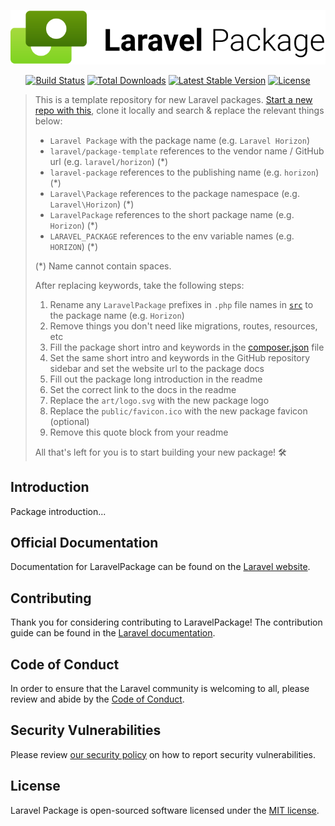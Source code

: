 <p align="center"><img src="/art/logo.svg" alt="Logo Laravel Package"></p>

<p align="center">
<a href="https://github.com/laravel/package-template/actions"><img src="https://github.com/laravel/package-template/workflows/tests/badge.svg" alt="Build Status"></a>
<a href="https://packagist.org/packages/laravel/package-template"><img src="https://img.shields.io/packagist/dt/laravel/package-template" alt="Total Downloads"></a>
<a href="https://packagist.org/packages/laravel/package-template"><img src="https://img.shields.io/packagist/v/laravel/package-template" alt="Latest Stable Version"></a>
<a href="https://packagist.org/packages/laravel/package-template"><img src="https://img.shields.io/packagist/l/laravel/package-template" alt="License"></a>
</p>

> This is a template repository for new Laravel packages. [Start a new repo with this](https://github.com/laravel/package-template/generate), clone it locally and search & replace the relevant things below:
>
> - `Laravel Package` with the package name (e.g. `Laravel Horizon`)
> - `laravel/package-template` references to the vendor name / GitHub url (e.g. `laravel/horizon`) (*)
> - `laravel-package` references to the publishing name (e.g. `horizon`) (*)
> - `Laravel\Package` references to the package namespace (e.g. `Laravel\Horizon`) (*)
> - `LaravelPackage` references to the short package name (e.g. `Horizon`) (*)
> - `LARAVEL_PACKAGE` references to the env variable names (e.g. `HORIZON`) (*)
>
> (*) Name cannot contain spaces.
> 
> After replacing keywords, take the following steps:
>
> 1. Rename any `LaravelPackage` prefixes in `.php` file names in [`src`](./src) to the package name (e.g. `Horizon`)
> 2. Remove things you don't need like migrations, routes, resources, etc
> 3. Fill the package short intro and keywords in the [composer.json](./composer.json) file
> 4. Set the same short intro and keywords in the GitHub repository sidebar and set the website url to the package docs
> 5. Fill out the package long introduction in the readme
> 6. Set the correct link to the docs in the readme
> 7. Replace the `art/logo.svg` with the new package logo
> 8. Replace the `public/favicon.ico` with the new package favicon (optional)
> 9. Remove this quote block from your readme
>
> All that's left for you is to start building your new package! 🛠

## Introduction

Package introduction...

## Official Documentation

Documentation for LaravelPackage can be found on the [Laravel website](https://laravel.com/docs).

## Contributing

Thank you for considering contributing to LaravelPackage! The contribution guide can be found in the [Laravel documentation](https://laravel.com/docs/contributions).

## Code of Conduct

In order to ensure that the Laravel community is welcoming to all, please review and abide by the [Code of Conduct](https://laravel.com/docs/contributions#code-of-conduct).

## Security Vulnerabilities

Please review [our security policy](https://github.com/laravel/envoy/security/policy) on how to report security vulnerabilities.

## License

Laravel Package is open-sourced software licensed under the [MIT license](LICENSE.md).
